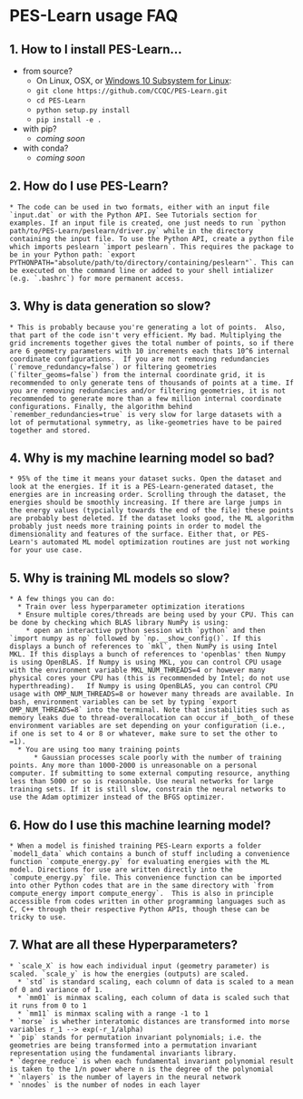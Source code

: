 # PES-Learn usage FAQ

## 1. How to I install PES-Learn...
  * from source?
    *  On Linux, OSX, or [Windows 10 Subsystem for Linux](https://docs.microsoft.com/en-us/windows/wsl/install-win10): 
      * `git clone https://github.com/CCQC/PES-Learn.git`
      * `cd PES-Learn`
      * `python setup.py install`
      * `pip install -e .`
  * with pip?
      * _coming soon_
  * with conda?
      * _coming soon_

## 2. How do I use PES-Learn?
    * The code can be used in two formats, either with an input file `input.dat` or with the Python API. See Tutorials section for examples. If an input file is created, one just needs to run `python path/to/PES-Learn/peslearn/driver.py` while in the directory containing the input file. To use the Python API, create a python file which imports peslearn `import peslearn`. This requires the package to be in your Python path: `export PYTHONPATH="absolute/path/to/directory/containing/peslearn"`. This can be executed on the command line or added to your shell intializer (e.g. `.bashrc`) for more permanent access. 
    
## 3. Why is data generation so slow?
    * This is probably because you're generating a lot of points.  Also, that part of the code isn't very efficient. My bad. Multiplying the grid increments together gives the total number of points, so if there are 6 geometry parameters with 10 increments each thats 10^6 internal coordinate configurations.  If you are not removing redundancies (`remove_redundancy=false`) or filtering geometries (`filter_geoms=false`) from the internal coordinate grid, it is recommended to only generate tens of thousands of points at a time. If you are removing redundancies and/or filtering geometries, it is not recommended to generate more than a few million internal coordinate configurations. Finally, the algorithm behind `remember_redundancies=true` is very slow for large datasets with a lot of permutational symmetry, as like-geometries have to be paired together and stored.
    
## 4. Why is my machine learning model so bad?
    * 95% of the time it means your dataset sucks. Open the dataset and look at the energies. If it is a PES-Learn-generated dataset, the energies are in increasing order. Scrolling through the dataset, the energies should be smoothly increasing. If there are large jumps in the energy values (typcially towards the end of the file) these points are probably best deleted. If the dataset looks good, the ML algorithm probably just needs more training points in order to model the dimensionality and features of the surface. Either that, or PES-Learn's automated ML model optimization routines are just not working for your use case.
    
## 5. Why is training ML models so slow?
    * A few things you can do:
      * Train over less hyperparameter optimization iterations
      * Ensure multiple cores/threads are being used by your CPU. This can be done by checking which BLAS library NumPy is using:
        * open an interactive python session with `python` and then `import numpy as np` followed by `np.__show_config()`. If this displays a bunch of references to `mkl`, then NumPy is using Intel MKL. If this displays a bunch of references to 'openblas' then Numpy is using OpenBLAS. If Numpy is using MKL, you can control CPU usage with the environment variable MKL_NUM_THREADS=4 or however many physical cores your CPU has (this is recommended by Intel; do not use hyperthreading).   If Numpy is using OpenBLAS, you can control CPU usage with OMP_NUM_THREADS=8 or however many threads are available. In bash, environment variables can be set by typing `export OMP_NUM_THREADS=8` into the terminal. Note that instabilities such as memory leaks due to thread-overallocation can occur if _both_ of these environment variables are set depending on your configuration (i.e., if one is set to 4 or 8 or whatever, make sure to set the other to =1).
      * You are using too many training points
          * Gaussian processes scale poorly with the number of training points. Any more than 1000-2000 is unreasonable on a personal computer. If submitting to some external computing resource, anything less than 5000 or so is reasonable. Use neural networks for large training sets. If it is still slow, constrain the neural networks to use the Adam optimizer instead of the BFGS optimizer.  
      
      
## 6. How do I use this machine learning model?
    * When a model is finished training PES-Learn exports a folder `model1_data` which contains a bunch of stuff including a convenience function `compute_energy.py` for evaluating energies with the ML model. Directions for use are written directly into the `compute_energy.py` file. This convenience function can be imported into other Python codes that are in the same directory with `from compute_energy import compute_energy`.  This is also in principle accessible from codes written in other programming languages such as C, C++ through their respective Python APIs, though these can be tricky to use.
    
## 7. What are all these Hyperparameters?
    * `scale_X` is how each individual input (geometry parameter) is scaled. `scale_y` is how the energies (outputs) are scaled. 
      * `std` is standard scaling, each column of data is scaled to a mean of 0 and variance of 1. 
      * `mm01` is minmax scaling, each column of data is scaled such that it runs from 0 to 1
      * `mm11` is minmax scaling with a range -1 to 1
    * `morse` is whether interatomic distances are transformed into morse variables r_1 --> exp(-r_1/alpha)
    * `pip` stands for permutation invariant polynomials; i.e. the geometries are being transformed into a permutation invariant representation using the fundamental invariants library. 
    * `degree_reduce` is when each fundamental invariant polynomial result is taken to the 1/n power where n is the degree of the polynomial
    * `nlayers` is the number of layers in the neural network
    * `nnodes` is the number of nodes in each layer


    



